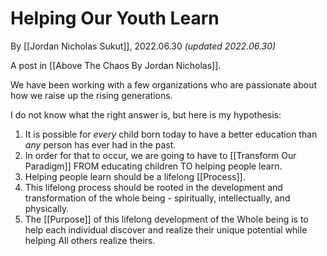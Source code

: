 # Helping Our Youth Learn
By [[Jordan Nicholas Sukut]], 2022.06.30 _(updated 2022.06.30)_

A post in [[Above The Chaos By Jordan Nicholas]].

We have been working with a few organizations who are passionate about how we raise up the rising generations. 

I do not know what the right answer is, but here is my hypothesis: 

1. It is possible for _every_ child born today to have a better education than _any_ person has ever had in the past. 
2. In order for that to occur, we are going to have to [[Transform Our Paradigm]] FROM educating children TO helping people learn. 
3. Helping people learn should be a lifelong [[Process]].
4. This lifelong process should be rooted in the development and transformation of the whole being - spiritually, intellectually, and physically. 
5. The [[Purpose]] of this lifelong development of the Whole being is to help each individual discover and realize their unique potential while helping All others realize theirs. 

